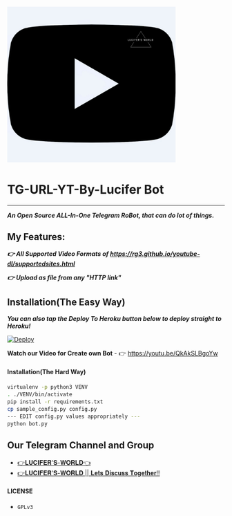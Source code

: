 <h1 align="left">
  <a href="https://github.com/TheWhatsBot/WhatsBot"><img src="https://github.com/Lucifer-00007/TG-URL-YT-By-Lucifer/blob/main/Bot%20Pic/IMG_20201220_175700.jpg" alt="whatsbot" width="390"></a>
</h1>

# TG-URL-YT-By-Lucifer Bot
---

***An Open Source ALL-In-One Telegram RoBot, that can do lot of things.***

## **My Features**:

***👉 All Supported Video Formats of https://rg3.github.io/youtube-dl/supportedsites.html***

***👉 Upload as file from any "HTTP link"***

## Installation(The Easy Way)
***You can also tap the Deploy To Heroku button below to deploy straight to Heroku!***

[![Deploy](https://www.herokucdn.com/deploy/button.svg)](https://heroku.com/deploy?template=https://github.com/Lucifer-00007/TG-URL-YT-By-Lucifer)

**Watch our Video for Create own Bot** - 👉 https://youtu.be/QkAkSLBgoYw

#### Installation(The Hard Way)

```sh
virtualenv -p python3 VENV
. ./VENV/bin/activate
pip install -r requirements.txt
cp sample_config.py config.py
--- EDIT config.py values appropriately ---
python bot.py
```
## Our Telegram Channel and Group

* [👉𝐋𝐔𝐂𝐈𝐅𝐄𝐑'𝐒-𝐖𝐎𝐑𝐋𝐃👈](https://t.me/LuciferWorld77)
* [👉𝐋𝐔𝐂𝐈𝐅𝐄𝐑'𝐒-𝐖𝐎𝐑𝐋𝐃 || 𝐋𝐞𝐭𝐬 𝐃𝐢𝐬𝐜𝐮𝐬𝐬 𝐓𝐨𝐠𝐞𝐭𝐡𝐞𝐫!!](https://t.me/LuciferWorld777)

#### LICENSE
- `GPLv3`
